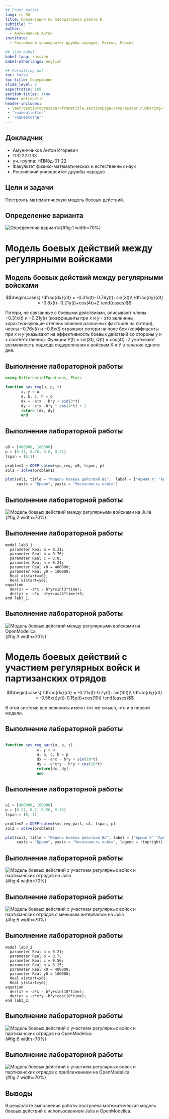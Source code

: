 ```yaml
---
## Front matter
lang: ru-RU
title: Презентация по лабораторной работе №
subtitle: ""
author:
  - Амуничников Антон
institute:
  - Российский университет дружбы народов, Москва, Россия

## i18n babel
babel-lang: russian
babel-otherlangs: english

## Formatting pdf
toc: false
toc-title: Содержание
slide_level: 2
aspectratio: 169
section-titles: true
theme: metropolis
header-includes:
 - \metroset{progressbar=frametitle,sectionpage=progressbar,numbering=fraction}
 - '\makeatletter'
 - '\makeatother'
---
```



## Докладчик

  * Амуничников Антон Игоревич
  * 1132227133
  * уч. группа: НПИбд-01-22
  * Факультет физико-математических и естественных наук
  * Российский университет дружбы народов

## Цели и задачи

Построить математическую модель боевых действий.

##  Определение варианта

![Определение варианта](image/1.png){#fig:1 width=70%}

# Модель боевых действий между регулярными войсками

## Модель боевых действий между регулярными войсками

$$\begin{cases}
    \dfrac{dx}{dt} = -0.31x(t)- 0.76y(t)+sin(3t)\\
    \dfrac{dy}{dt} = -0.8x(t)- 0.21y(t)+cos(4t)+2
\end{cases}$$

Потери, не связанные с боевыми действиями, описывают члены $-0.31x(t)$ и $-0.21y(t)$ (коэффиценты при $x$ и $y$ - это величины, характеризующие степень влияния различных факторов на потери), члены $-0.76y(t)$ и $-0.8x(t)$ отражают потери на поле боя (коэффиценты при  $x$ и $y$ указывают на эффективность боевых действий со стороны у и х соответственно). Функции P(t) = sin(3t), Q(t) = cos(4t)+2 учитывают
возможность подхода подкрепления к войскам Х и У в течение одного дня.

## Выполнение лабораторной работы

```Julia
using DifferentialEquations, Plots

function sys_reg(u, p, t)
       x, y = u
       a, b, c, h = p
       dx = -a*x - b*y + sin(3*t)
       dy = -c*x -h*y + cos(4*t) + 2
       return [dx, dy]
       end
```

## Выполнение лабораторной работы

```Julia

u0 = [400000, 100000]
p = [0.31, 0.76, 0.8, 0.21]
tspan = (0,1)

problem1 = ODEProblem(sys_reg, u0, tspan, p)
sol1 = solve(problem1)

plot(sol1, title = "Модель боевых действий №1",  label = ["Армия X" "Армия Y"],
     xaxis = "Время", yaxis = "Численность войск")

```


## Выполнение лабораторной работы

![Модель боевых действий между регулярными войсками на Julia](image/2.png){#fig:2 width=70%}

## Выполнение лабораторной работы

```
model lab3_1
  parameter Real a = 0.31;
  parameter Real b = 0.76;
  parameter Real c = 0.8;
  parameter Real h = 0.21;
  parameter Real x0 = 400000;
  parameter Real y0 = 100000;
  Real x(start=x0);
  Real y(start=y0);
equation
  der(x) = -a*x - b*y+sin(3*time);
  der(y) = -c*x -h*y+cos(4*time)+2;
end lab3_1;

```

## Выполнение лабораторной работы

![Модель боевых действий между регулярными войсками на OpenModelica](image/3.png){#fig:3 width=70%}

# Модель боевых действий с участием регулярных войск и партизанских отрядов

$$\begin{cases}
    \dfrac{dx}{dt} = -0.21x(t)-0.7y(t)+sin(10t)\\
    \dfrac{dy}{dt} = -0.56x(t)y(t)-0.15y(t)+cos(10t)
\end{cases}$$

В этой системе все величины имеют тот же смысл, что и в первой модели.

## Выполнение лабораторной работы

```Julia
 
function sys_reg_part(u, p, t)
              x, y = u
              a, b, c, h = p
              dx = -a*x - b*y + sin(10*t)
              dy = -c*x*y - h*y + cos(10*t)
              return[dx, dy]
              end

```

## Выполнение лабораторной работы

```Julia

u1 = [400000, 100000]
p = [0.21, 0.7, 0.56, 0.15]
tspan = (0, 1)

problem2 = ODEProblem(sys_reg_part, u1, tspan, p)
sol2 = solve(problem2)

plot(sol2, title = "Модель боевых действий №2", label = ["Армия X" "Армия Y"], 
     xaxis = "Время", yaxis = "Численность войск", legend = :topright)

```

## Выполнение лабораторной работы


![Модель боевых действий с участием регулярных войск и партизанских отрядов на Julia](image/4.png){#fig:4 width=70%}

## Выполнение лабораторной работы

![Модель боевых действий с участием регулярных войск и партизанских отрядов c меньшим интервалом на Julia](image/5.png){#fig:5 width=70%}

## Выполнение лабораторной работы

```
model lab3_2
  parameter Real a = 0.21;
  parameter Real b = 0.7;
  parameter Real c = 0.56;
  parameter Real h = 0.15;
  parameter Real x0 = 400000;
  parameter Real y0 = 100000;
  Real x(start=x0);
  Real y(start=y0);
equation
  der(x) = -a*x - b*y+sin(10*time);
  der(y) = -c*x*y -h*y+cos(10*time);
end lab3_2;

```

## Выполнение лабораторной работы

![Модель боевых действий с участием регулярных войск и партизанских отрядов на OpenModelica](image/6.png){#fig:6 width=70%}

## Выполнение лабораторной работы

![Модель боевых действий с участием регулярных войск и партизанских отрядов с приближением на OpenModelica](image/7.png){#fig:7 width=70%}


## Выводы

В результате выполнения работы построена математическая модель боевых действий с использованием Julia и OpenModelica.



